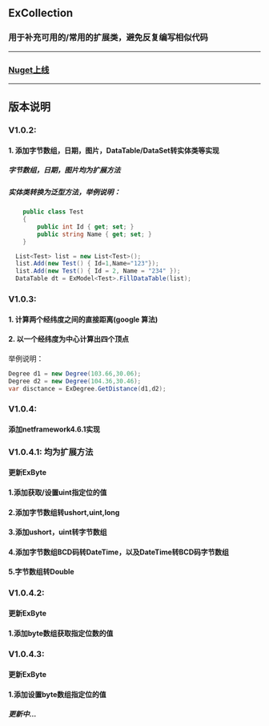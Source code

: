 ## ExCollection
### 用于补充可用的/常用的扩展类，避免反复编写相似代码
***
### [Nuget上线](https://www.nuget.org/packages/ExCollection)
***
## 版本说明
### V1.0.2:
#### 1. 添加字节数组，日期，图片，DataTable/DataSet转实体类等实现
##### 字节数组，日期，图片均为扩展方法
##### 实体类转换为泛型方法，举例说明：
```c# 实体类
    public class Test 
    {
        public int Id { get; set; }
        public string Name { get; set; }
    }
```
```c#
  List<Test> list = new List<Test>();
  list.Add(new Test() { Id=1,Name="123"});
  list.Add(new Test() { Id = 2, Name = "234" });
  DataTable dt = ExModel<Test>.FillDataTable(list);
```
### V1.0.3:
#### 1. 计算两个经纬度之间的直接距离(google 算法)
#### 2. 以一个经纬度为中心计算出四个顶点
举例说明：
```c#
Degree d1 = new Degree(103.66,30.06);
Degree d2 = new Degree(104.36,30.46);
var disctance = ExDegree.GetDistance(d1,d2);
```
### V1.0.4:
#### 添加netframework4.6.1实现

### V1.0.4.1: 均为扩展方法
#### 更新ExByte
#### 1.添加获取/设置uint指定位的值
#### 2.添加字节数组转ushort,uint,long
#### 3.添加ushort，uint转字节数组
#### 4.添加字节数组BCD码转DateTime，以及DateTime转BCD码字节数组
#### 5.字节数组转Double

### V1.0.4.2:
#### 更新ExByte
#### 1.添加byte数组获取指定位数的值

### V1.0.4.3:
#### 更新ExByte
#### 1.添加设置byte数组指定位的值

##### 更新中...
